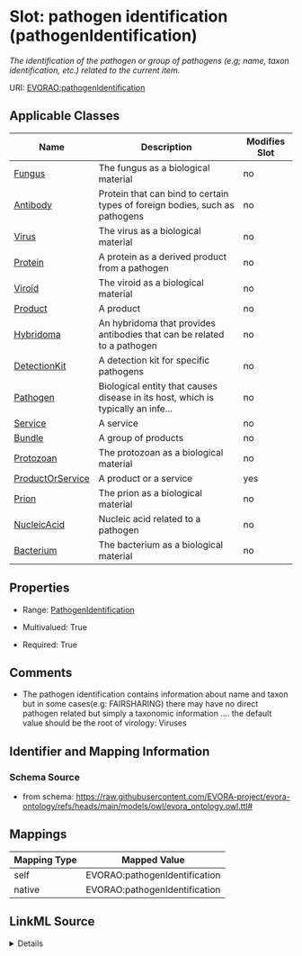 

# Slot: pathogen identification (pathogenIdentification)


_The identification of the pathogen or group of pathogens (e.g; name, taxon identification, etc.) related to the current item._





URI: [EVORAO:pathogenIdentification](https://raw.githubusercontent.com/EVORA-project/evora-ontology/refs/heads/main/models/owl/evora_ontology.owl.ttl#pathogenIdentification)



<!-- no inheritance hierarchy -->





## Applicable Classes

| Name | Description | Modifies Slot |
| --- | --- | --- |
| [Fungus](Fungus.md) | The fungus as a biological material |  no  |
| [Antibody](Antibody.md) | Protein that can bind to certain types of foreign bodies, such as pathogens |  no  |
| [Virus](Virus.md) | The virus as a biological material |  no  |
| [Protein](Protein.md) | A protein as a derived product from a pathogen |  no  |
| [Viroid](Viroid.md) | The viroid as a biological material |  no  |
| [Product](Product.md) | A product |  no  |
| [Hybridoma](Hybridoma.md) | An hybridoma that provides antibodies that can be related to a pathogen |  no  |
| [DetectionKit](DetectionKit.md) | A detection kit for specific pathogens |  no  |
| [Pathogen](Pathogen.md) | Biological entity that causes disease in its host, which is typically an infe... |  no  |
| [Service](Service.md) | A service |  no  |
| [Bundle](Bundle.md) | A group of products |  no  |
| [Protozoan](Protozoan.md) | The protozoan as a biological material |  no  |
| [ProductOrService](ProductOrService.md) | A product or a service |  yes  |
| [Prion](Prion.md) | The prion as a biological material |  no  |
| [NucleicAcid](NucleicAcid.md) | Nucleic acid related to a pathogen |  no  |
| [Bacterium](Bacterium.md) | The bacterium as a biological material |  no  |







## Properties

* Range: [PathogenIdentification](PathogenIdentification.md)

* Multivalued: True

* Required: True





## Comments

* The pathogen identification contains information about name and taxon but in some cases(e.g: FAIRSHARING) there may have no direct pathogen related but simply a taxonomic information .... the default value should be the root of virology: Viruses

## Identifier and Mapping Information







### Schema Source


* from schema: https://raw.githubusercontent.com/EVORA-project/evora-ontology/refs/heads/main/models/owl/evora_ontology.owl.ttl#




## Mappings

| Mapping Type | Mapped Value |
| ---  | ---  |
| self | EVORAO:pathogenIdentification |
| native | EVORAO:pathogenIdentification |




## LinkML Source

<details>
```yaml
name: pathogenIdentification
description: The identification of the pathogen or group of pathogens (e.g; name,
  taxon identification, etc.) related to the current item.
title: pathogen identification
comments:
- 'The pathogen identification contains information about name and taxon but in some
  cases(e.g: FAIRSHARING) there may have no direct pathogen related but simply a taxonomic
  information .... the default value should be the root of virology: Viruses'
from_schema: https://raw.githubusercontent.com/EVORA-project/evora-ontology/refs/heads/main/models/owl/evora_ontology.owl.ttl#
rank: 1000
alias: pathogenIdentification
domain_of:
- ProductOrService
range: PathogenIdentification
required: true
multivalued: true

```
</details>